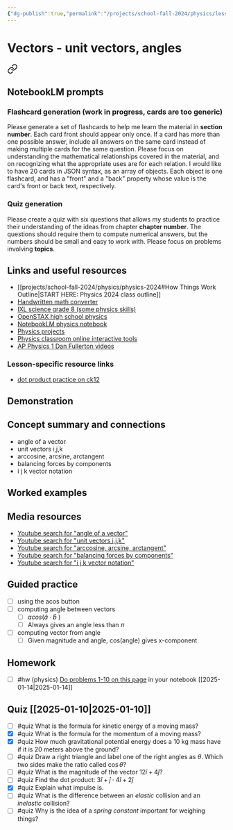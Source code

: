 ```yaml
---
{"dg-publish":true,"permalink":"/projects/school-fall-2024/physics/lessons/vectors-3/"}
---
```



#  Vectors - unit vectors, angles


<div class="transclusion internal-embed is-loaded"><a class="markdown-embed-link" href="/projects/school-fall-2024/physics/physics-2024/#notebook-lm-prompts" aria-label="Open link"><svg xmlns="http://www.w3.org/2000/svg" width="24" height="24" viewBox="0 0 24 24" fill="none" stroke="currentColor" stroke-width="2" stroke-linecap="round" stroke-linejoin="round" class="svg-icon lucide-link"><path d="M10 13a5 5 0 0 0 7.54.54l3-3a5 5 0 0 0-7.07-7.07l-1.72 1.71"></path><path d="M14 11a5 5 0 0 0-7.54-.54l-3 3a5 5 0 0 0 7.07 7.07l1.71-1.71"></path></svg></a><div class="markdown-embed">



## NotebookLM prompts

### Flashcard generation (work in progress, cards are too generic)

Please generate a set of flashcards to help me learn the material in **section number**. Each card front should appear only once. If a card has more than one possible answer, include all answers on the same card instead of making multiple cards for the same question. Please focus on understanding the mathematical relationships covered in the material, and on recognizing what the appropriate uses are for each relation. I would like to have 20 cards in JSON syntax, as an array of objects. Each object is one flashcard, and has a "front" and a "back" property whose value is the card's front or back text, respectively.

### Quiz generation

Please create a quiz with six questions that allows my students to practice their understanding of the ideas from chapter **chapter number**. The questions should require them to compute numerical answers, but the numbers should be small and easy to work with. Please focus on problems involving **topics**.



</div></div>


## Links and useful resources 

- [[projects/school-fall-2024/physics/physics-2024#How Things Work Outline\|START HERE: Physics 2024 class outline]]
- [Handwritten math converter](https://webdemo.myscript.com/views/math/index.html#)
- [IXL science grade 8 (some physics skills)](https://www.ixl.com/science/grade-8)
- [OpenSTAX high school physics](https://openstax.org/books/physics/pages/1-introduction)
- [NotebookLM physics notebook](https://notebooklm.google.com/notebook/94fe29f5-cebb-4621-9e03-d20110b7a978)
- [Physics projects](https://www.sciencebuddies.org/science-fair-projects/science-projects/physics/high-school)
- [Physics classroom online interactive tools](https://www.physicsclassroom.com)
- [AP Physics 1 Dan Fullerton videos](https://www.youtube.com/playlist?list=PLd2HWlWc-MsysWuL9ksneEM8cl5bk3bHH)


### Lesson-specific resource links

- [dot product practice on ck12](https://flexbooks.ck12.org/cbook/ck-12-precalculus-concepts-2.0/section/7.4/primary/lesson/dot-product-and-angle-between-two-vectors-pcalc/) 


## Demonstration


## Concept summary and connections


- angle of a vector 
- unit vectors i,j,k 
- arccosine, arcsine, arctangent 
- balancing forces by components 
- i j k vector notation 

## Worked examples



## Media resources

- [Youtube search for "angle of a vector"](https://www.youtube.com/results?search_query=angle%20of%20a%20vector) 
- [Youtube search for "unit vectors i,j,k"](https://www.youtube.com/results?search_query=unit%20vectors%20i,j,k) 
- [Youtube search for "arccosine, arcsine, arctangent"](https://www.youtube.com/results?search_query=arccosine,%20arcsine,%20arctangent) 
- [Youtube search for "balancing forces by components"](https://www.youtube.com/results?search_query=balancing%20forces%20by%20components) 
- [Youtube search for "i j k vector notation"](https://www.youtube.com/results?search_query=i%20j%20k%20vector%20notation) 

## Guided practice


- [ ] using the acos button  
- [ ] computing angle between vectors  
    - [ ] $acos(\hat{a} \cdot \hat{b}$ )
    - [ ] Always gives an angle less than $\pi$
- [ ] computing vector from angle  
    - [ ] Given magnitude and angle, cos(angle) gives x-component

## Homework

- [ ] #hw (physics) [Do problems 1-10 on this page](https://flexbooks.ck12.org/cbook/ck-12-precalculus-concepts-2.0/section/7.4/primary/lesson/dot-product-and-angle-between-two-vectors-pcalc/?referrer=search#) in your notebook [[2025-01-14\|2025-01-14]] 

## Quiz [[2025-01-10\|2025-01-10]]

- [ ] #quiz What is the formula for kinetic energy of a moving mass? 
- [x] #quiz What is the formula for the momentum of a moving mass?
- [x] #quiz How much gravitational potential energy does a 10 kg mass have if it is 20 meters above the ground?
- [ ] #quiz Draw a right triangle and label one of the right angles as $\theta$. Which two sides make the ratio called $\cos \theta$?
- [ ] #quiz What is the magnitude of the vector $12\hat{i}+4\hat{j}$?
- [ ] #quiz Find the dot product: $3\hat{i}+\hat{j}\cdot 4\hat{ i}+2\hat{j}$
- [x] #quiz Explain what impulse is.
- [ ] #quiz What is the difference between an *elastic* collision and an *inelastic* collision?
- [ ] #quiz Why is the idea of a *spring constant* important for weighing things?
